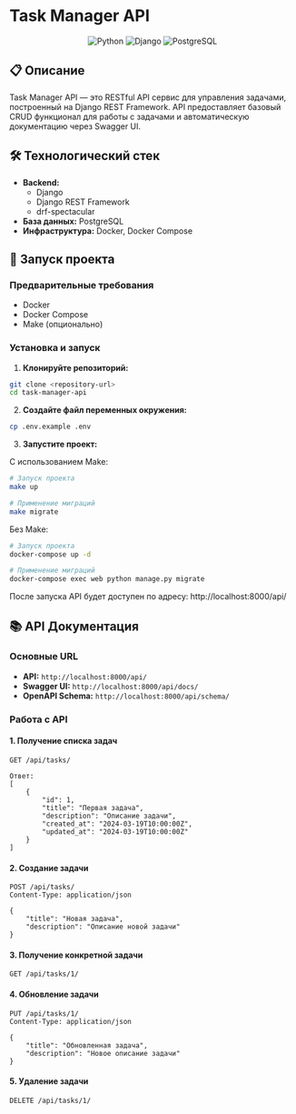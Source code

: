 # Task Manager API

<div align="center">

![Python](https://img.shields.io/badge/python-3.9+-blue.svg)
![Django](https://img.shields.io/badge/django-4.0+-green.svg)
![PostgreSQL](https://img.shields.io/badge/postgresql-13+-blue.svg)


</div>

## 📋 Описание

Task Manager API — это RESTful API сервис для управления задачами, построенный на Django REST Framework. API предоставляет базовый CRUD функционал для работы с задачами и автоматическую документацию через Swagger UI.

## 🛠 Технологический стек

- **Backend:**
  - Django
  - Django REST Framework
  - drf-spectacular
- **База данных:** PostgreSQL
- **Инфраструктура:** Docker, Docker Compose

## 🚀 Запуск проекта

### Предварительные требования

- Docker
- Docker Compose
- Make (опционально)

### Установка и запуск

1. **Клонируйте репозиторий:**
```bash
git clone <repository-url>
cd task-manager-api
```

2. **Создайте файл переменных окружения:**
```bash
cp .env.example .env
```

3. **Запустите проект:**

С использованием Make:
```bash
# Запуск проекта
make up

# Применение миграций
make migrate
```

Без Make:
```bash
# Запуск проекта
docker-compose up -d

# Применение миграций
docker-compose exec web python manage.py migrate
```

После запуска API будет доступен по адресу: http://localhost:8000/api/

## 📚 API Документация

### Основные URL

- **API:** `http://localhost:8000/api/`
- **Swagger UI:** `http://localhost:8000/api/docs/`
- **OpenAPI Schema:** `http://localhost:8000/api/schema/`

### Работа с API

#### 1. Получение списка задач
```http
GET /api/tasks/

Ответ:
[
    {
        "id": 1,
        "title": "Первая задача",
        "description": "Описание задачи",
        "created_at": "2024-03-19T10:00:00Z",
        "updated_at": "2024-03-19T10:00:00Z"
    }
]
```

#### 2. Создание задачи
```http
POST /api/tasks/
Content-Type: application/json

{
    "title": "Новая задача",
    "description": "Описание новой задачи"
}
```

#### 3. Получение конкретной задачи
```http
GET /api/tasks/1/
```

#### 4. Обновление задачи
```http
PUT /api/tasks/1/
Content-Type: application/json

{
    "title": "Обновленная задача",
    "description": "Новое описание задачи"
}
```

#### 5. Удаление задачи
```http
DELETE /api/tasks/1/
```